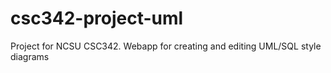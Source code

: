 csc342-project-uml
==================

Project for NCSU CSC342. Webapp for creating and editing UML/SQL style diagrams
